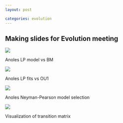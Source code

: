 ```yaml
---
layout: post

categories: evolution
---
```






 





Making slides for Evolution meeting
-----------------------------------

![](http://openwetware.org/images/thumb/4/42/VsBM.png/180px-VsBM.png)


Anoles LP model vs BM

![](http://openwetware.org/images/thumb/c/c5/VsOU1.png/180px-VsOU1.png)


Anoles LP fits vs OU1

![](http://openwetware.org/images/thumb/4/44/NP.png/180px-NP.png)


Anoles Neyman-Pearson model selection

![](http://openwetware.org/images/thumb/d/d3/Q.png/180px-Q.png)


Visualization of transition matrix

